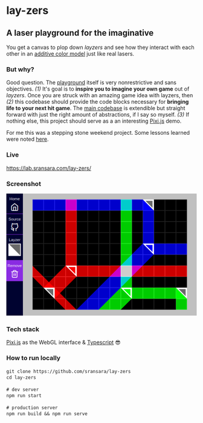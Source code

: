 # lay-zers
## A laser playground for the imaginative
You get a canvas to plop down *layzers* and see how they interact with each other in an [additive color model](https://en.wikipedia.org/wiki/Additive_color) just like real lasers.

### But why?
Good question. The [playground](https://lab.sransara.com/lay-zers/) itself is very nonrestrictive and sans objectives. 
*(1)* It's goal is to **inspire you to imagine your own game** out of *layzers*. 
Once you are struck with an amazing game idea with layzers, then *(2)* this codebase should provide the code blocks necessary for **bringing life to your next hit game**.
The [main codebase](https://github.com/sransara/lay-zers/blob/master/src/main.ts) is extendible but straight forward with just the right amount of abstractions, if I say so myself. 
*(3)* If nothing else, this project should serve as a an interesting [Pixi.js](https://www.pixijs.com/) demo.

For me this was a stepping stone weekend project. 
Some lessons learned were noted [here](https://sransara.com/notes/2020/project-lay-zers-release-v0.0-retrospective/).

### Live
https://lab.sransara.com/lay-zers/

### Screenshot
![Mobile screenshot](./screenshot.png)


### Tech stack
[Pixi.js](https://www.pixijs.com/) as the WebGL interface & [Typescript](https://www.typescriptlang.org/) 😎

### How to run locally
```
git clone https://github.com/sransara/lay-zers
cd lay-zers

# dev server
npm run start

# production server
npm run build && npm run serve
```

